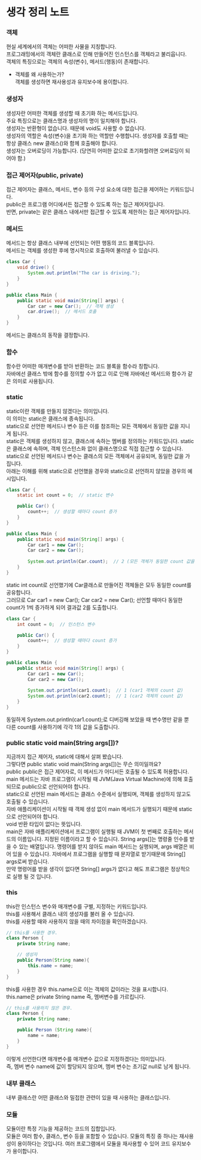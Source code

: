 생각 정리 노트
===

### 객체
현실 세계에서의 객체는 어떠한 사물을 지칭합니다.  
프로그래밍에서의 객체란 클래스로 인해 만들어진 인스턴스를 객체라고 불리웁니다.  
객체의 특징으로는 객체의 속성(변수), 메서드(행동)이 존재합니다.
* 객체를 왜 사용하는가?  
객체를 생성하면 재사용성과 유지보수에 용이합니다.  

### 생성자
생성자란 어떠한 객체를 생성할 때 초기화 하는 메서드입니다.  
주요 특징으로는 클래스명과 생성자의 명이 일치해야 합니다.  
생성자는 반환형이 없습니다.  때문에 void도 사용할 수 없습니다.  
생성자의 역할은 속성(변수)을 초기화 하는 역할만 수행합니다.
생성자를 호출할 때는 항상 클래스 new 클래스()와 함께 호출해야 합니다.  
생성자는 오버로딩이 가능합니다. (당연히 어떠한 값으로 초기화할려면 오버로딩이 되어야 함.)  

### 접근 제어자(public, private)
접근 제어자는 클래스, 메서드, 변수 등의 구성 요소에 대한 접근을 제어하는 키워드입니다.  
public은 프로그램 어디에서든 접근할 수 있도록 하는 접근 제어자입니다.  
반면, private는 같은 클래스 내에서만 접근할 수 있도록 제한하는 접근 제어자입니다.  

### 메서드
메서드는 항상 클래스 내부에 선언되는 어떤 행동의 코드 블록입니다.  
메서드는 객체를 생성한 후에 명시적으로 호출하여 불러낼 수 있습니다.  
```java
class Car {
    void drive() {
        System.out.println("The car is driving.");
    }
}

public class Main {
    public static void main(String[] args) {
        Car car = new Car();  // 객체 생성
        car.drive();  // 메서드 호출
    }
}
```
메서드는 클래스의 동작을 결정합니다.

### 함수
함수란 어떠한 매개변수를 받아 반환하는 코드 블록을 함수라 칭합니다.  
자바에선 클래스 밖에 함수를 정의할 수가 없고 이로 인해 자바에선 메서드와 함수가 같은 의미로 사용됩니다.  

### static
static이란 객체를 만들지 않겠다는 의미입니다.  
이 의미는 static은 클래스에 종속됩니다.  
static으로 선언한 메서드나 변수 등은 이를 참조하는 모든 객체에서 동일한 값을 지니게 됩니다.  
static은 객체를 생성하지 않고, 클래스에 속하는 멤버를 정의하는 키워드입니다.
static은 클래스에 속하며, 객체 인스턴스화 없이 클래스명으로 직접 접근할 수 있습니다.
static으로 선언된 메서드나 변수는 클래스의 모든 객체에서 공유되며, 동일한 값을 가집니다.  
아래는 이해를 위해 static으로 선언했을 경우와 static으로 선언하지 않았을 경우의 예시입니다.  
```java
class Car {
    static int count = 0;  // static 변수

    public Car() {
        count++;  // 생성할 때마다 count 증가
    }
}

public class Main {
    public static void main(String[] args) {
        Car car1 = new Car();
        Car car2 = new Car();
        
        System.out.println(Car.count);  // 2 (모든 객체가 동일한 count 값을 공유)
    }
}
```  
static int count로 선언했기에 Car클래스로 만들어진 객체들은 모두 동일한 count를 공유합니다.  
그러므로 Car car1 = new Car(); Car car2 = new Car(); 선언할 때마다 동일한 count가 1씩 증가하게 되어 결과값 2를 도출합니다.  
```java
class Car {
    int count = 0;  // 인스턴스 변수

    public Car() {
        count++;  // 생성할 때마다 count 증가
    }
}

public class Main {
    public static void main(String[] args) {
        Car car1 = new Car();
        Car car2 = new Car();
        
        System.out.println(car1.count);  // 1 (car1 객체의 count 값)
        System.out.println(car2.count);  // 1 (car2 객체의 count 값)
    }
}
```
동일하게 System.out.println(car1.count);로 디버깅해 보았을 때 변수명만 같을 뿐 다른 count를 사용하기에 각각 1의 값을 도출합니다.  

### public static void main(String args[])?
지금까지 접근 제어자, static에 대해서 살펴 봤습니다.  
그렇다면 public static void main(String args[])는 무슨 의미일까요?  
public public은 접근 제어자로, 이 메서드가 어디서든 호출될 수 있도록 허용합니다.  
main 메서드는 자바 프로그램이 시작될 때 JVM(Java Virtual Machine)에 의해 호출되므로 public으로 선언되어야 합니다.  
static으로 선언된 main 메서드는 클래스 수준에서 실행되며, 객체를 생성하지 않고도 호출될 수 있습니다.  
자바 애플리케이션이 시작될 때 객체 생성 없이 main 메서드가 실행되기 때문에 static으로 선언되어야 합니다.  
void 반환 타입이 없다는 뜻입니다.  
main은 자바 애플리케이션에서 프로그램이 실행될 때 JVM이 첫 번째로 호출하는 메서드의 이름입니다. 지정된 이름이라고 할 수 있습니다. 
String args[]는 명령줄 인수를 받을 수 있는 배열입니다. 명령어를 받지 않아도 main 메서드는 실행되며, args 배열은 비어 있을 수 있습니다.
자바에서 프로그램을 실행할 때 문자열로 받기때문에 String[] args로써 받습니다.  
만약 명령어를 받을 생각이 없다면 String[] args가 없다고 해도 프로그램은 정상적으로 실행 될 것 입니다.  

### this
this란 인스턴스 변수와 매개변수를 구별, 지정하는 키워드입니다.  
this를 사용해서 클래스 내의 생성자를 불러 올 수 있습니다.  
this를 사용할 때와 사용하지 않을 때의 차이점을 확인하겠습니다.  
```java
// this를 사용한 경우.  
class Person {
    private String name;

    // 생성자
    public Person(String name){
        this.name = name;
    }
}
```
this를 사용한 경우 this.name으로 이는 객체의 값이라는 것을 표시합니다.  
this.name은 private String name 즉, 멤버변수를 가르킵니다.  
```java
// this를 사용하지 않은 경우.
class Person {
    private String name;

    public Person (String name){
        name = name;
    }
}
```
이렇게 선언한다면 매개변수를 매개변수 값으로 지정하겠다는 의미입니다.  
즉, 멤버 변수 name에 값이 할당되지 않으며, 멤버 변수는 초기값 null로 남게 됩니다.  

### 내부 클래스
내부 클래스란 어떤 클래스와 밀접한 관련이 있을 때 사용하는 클래스입니다.  


### 모듈
모듈이란 특정 기능을 제공하는 코드의 집합입니다.  
모듈은 여러 함수, 클래스, 변수 등을 포함할 수 있습니다.
모듈의 특징 중 하나는 재사용성이 용이하다는 것입니다. 여러 프로그램에서 모듈을 재사용할 수 있어 코드 유지보수가 용이합니다.  


